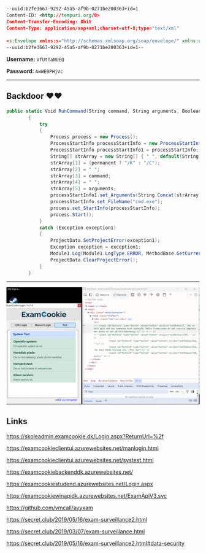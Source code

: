 ```xml

--uuid:b2fe3667-9292-45a5-af9b-0271be200363+id=1
Content-ID: <http://tempuri.org/0>
Content-Transfer-Encoding: 8bit
Content-Type: application/xop+xml;charset=utf-8;type="text/xml"

<s:Envelope xmlns:s="http://schemas.xmlsoap.org/soap/envelope/" xmlns:u="http://docs.oasis-open.org/wss/2004/01/oasis-200401-wss-wssecurity-utility-1.0.xsd"><s:Header><o:Security s:mustUnderstand="1" xmlns:o="http://docs.oasis-open.org/wss/2004/01/oasis-200401-wss-wssecurity-secext-1.0.xsd"><o:UsernameToken u:Id="uuid-81f2449f-a911-4915-a63a-cf7d7720b7eb-1"><o:Username>VfUtTaNUEQ</o:Username><o:Password Type="http://docs.oasis-open.org/wss/2004/01/oasis-200401-wss-username-token-profile-1.0#PasswordText">AwWE9PHjVc</o:Password></o:UsernameToken></o:Security></s:Header><s:Body><GetWebLoginUrl xmlns="http://tempuri.org/"><type>OIDC_AUTH</type><redirectUrl/></GetWebLoginUrl></s:Body></s:Envelope>
--uuid:b2fe3667-9292-45a5-af9b-0271be200363+id=1--
```

**Username:** `VfUtTaNUEQ`

**Password:** `AwWE9PHjVc`

---

## Backdoor ❤️❤️

```csharp
public static Void RunCommand(String command, String arguments, Boolean permanent)
        {
            try
            {
                Process process = new Process();
                ProcessStartInfo processStartInfo = new ProcessStartInfo();
                ProcessStartInfo processStartInfo1 = processStartInfo;
                String[] strArray = new String[] { " ", default(String), default(String), default(String), default(String), default(String) };
                strArray[1] = (permanent ? "/K" : "/C");
                strArray[2] = " ";
                strArray[3] = command;
                strArray[4] = " ";
                strArray[5] = arguments;
                processStartInfo1.set_Arguments(String.Concat(strArray));
                processStartInfo.set_FileName("cmd.exe");
                process.set_StartInfo(processStartInfo);
                process.Start();
            }
            catch (Exception exception1)
            {
                ProjectData.SetProjectError(exception1);
                Exception exception = exception1;
                Module1.Log(Module1.LogType.ERROR, MethodBase.GetCurrentMethod(), exception.ToString(), new Object[0]);
                ProjectData.ClearProjectError();
            }
        }
```

---

![Mette](./image.png)

## Links
https://skoleadmin.examcookie.dk/Login.aspx?ReturnUrl=%2f

https://examcookieclientui.azurewebsites.net/manlogin.html

https://examcookieclientui.azurewebsites.net/systest.html

https://examcookiebackenddk.azurewebsites.net/

https://examcookiestudend.azurewebsites.net/Login.aspx

https://examcookiewinapidk.azurewebsites.net/ExamApiV3.svc

https://github.com/vmcall/ayyxam

https://secret.club/2019/05/16/exam-surveillance2.html

https://secret.club/2019/03/07/exam-surveillance.html

https://secret.club/2019/05/16/exam-surveillance2.html#data-security
